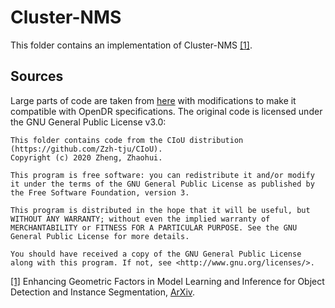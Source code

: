 Cluster-NMS
======

This folder contains an implementation of Cluster-NMS [[1]](#cluster_nms-1). 

Sources
------
Large parts of code are taken from [here](https://github.com/Zzh-tju/CIoU) with modifications to make it compatible with OpenDR specifications. The original code is licensed under the GNU General Public License v3.0:

```
This folder contains code from the CIoU distribution (https://github.com/Zzh-tju/CIoU).
Copyright (c) 2020 Zheng, Zhaohui.

This program is free software: you can redistribute it and/or modify  
it under the terms of the GNU General Public License as published by  
the Free Software Foundation, version 3.

This program is distributed in the hope that it will be useful, but 
WITHOUT ANY WARRANTY; without even the implied warranty of 
MERCHANTABILITY or FITNESS FOR A PARTICULAR PURPOSE. See the GNU 
General Public License for more details.

You should have received a copy of the GNU General Public License 
along with this program. If not, see <http://www.gnu.org/licenses/>.
```

<a name="cluster_nms-1" href="https://arxiv.org/abs/2005.03572">[1]</a> Enhancing Geometric Factors in Model Learning and Inference for Object Detection and Instance Segmentation,
[ArXiv](https://arxiv.org/abs/2005.03572).
